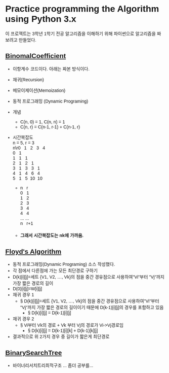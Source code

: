 <style id="jsbin-css">
    @import url(//fonts.googleapis.com/earlyaccess/jejugothic.css);
    body { font-family: 'Jeju Gothic', sans-serif;}
</style>
<body>

# Practice programming the Algorithm using Python 3.x

이 프로젝트는 3학년 1학기 전공 알고리즘을 이해하기 위해 파이썬으로 알고리즘을 짜보려고 만들었다.

## [BinomalCoefficient](https://github.com/zzqyu/AlgorithmPractice/blob/master/BinomalCoefficient.py)
* 이항계수 코드이다. 아래는 짜본 방식이다.
* 재귀(Recursion)
* 메모이제이션(Memoization)
* 동적 프로그래밍 (Dynamic Programing)
* 개념
    * C(n, 0) = 1, C(n, n) = 1
    * C(n, r) = C(n-1, r-1) + C(n-1, r)
* 시간복잡도 <br>
    n = 5, r = 3 <br>
    n\r0 &nbsp; 1 &nbsp; 2 &nbsp; 3 &nbsp; 4 <br>
    0 &nbsp; 1&nbsp;<br>
    1 &nbsp; 1 &nbsp; 1<br>
    2 &nbsp; 1 &nbsp; 2 &nbsp; 1<br>
    3 &nbsp; 1 &nbsp; 3 &nbsp; 3 &nbsp; 1<br>
    4 &nbsp; 1 &nbsp; 4 &nbsp; 6 &nbsp; 4&nbsp;<br>
    5 &nbsp; 1 &nbsp; 5&nbsp; 10 &nbsp;10&nbsp;<br>

    * n &nbsp; r<br>
      0 &nbsp; 1<br>
      1 &nbsp; 2<br>
      2 &nbsp; 3<br>
      3 &nbsp; 4<br>
      4 &nbsp; 4<br>
    ...  ...<br>
      n &nbsp; r+1<br>
    * #### 그래서 시간복잡도는 nk에 가까움.



## [Floyd's Algorithm](https://github.com/zzqyu/AlgorithmPractice/blob/master/Floyd.py)
* 동적 프로그래밍(Dynamic Programing) 소스 작성했다.
* 각 점에서 다른점에 가는 모든 최단경로 구하기
* D(k)[i][j]=세트 {V1, V2, …, Vk}의 점을 중간 경유점으로 사용하여"Vi"부터 "Vj"까지 가장 짧은 경로의 길이
* D(0)[i][j]=W[i][j]
* 재귀 경우 1
    * § D(k)[i][j]=세트 {V1, V2, …, Vk}의 점을 중간 경유점으로 사용하여"Vi"부터 "Vj"까지 가장 짧은 경로의 길이이기 때문에 D(k-1)[i][j]의 경우를 포함하고 있음
	    * § D(k)[i][j] = D(k-1)[i][j]
* 재귀 경우 2
    * § Vi부터 Vk의 경로 + Vk 부터 Vj의 경로가 Vi->Vj경로임
	    * § D(k)[i][j] = D(k-1)[i][k] + D(k-1)[k][j]
* 결과적으로 위 2가지 경우 중 길이가 짧은게 최단경로




## [BinarySearchTree](https://github.com/zzqyu/AlgorithmPractice/blob/master/BinarySearchTree.py)
* 바이너리서치트리최적구조 ... 좀더 공부를...

</body>
